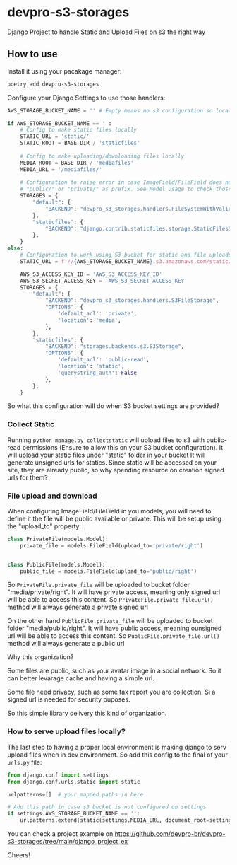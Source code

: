 # devpro-s3-storages
Django Project to handle Static and Upload Files on s3 the right way

## How to use

Install it using your pacakage manager:

```bash
poetry add devpro-s3-storages
```

Configure your Django Settings to use those handlers:

```python
AWS_STORAGE_BUCKET_NAME = '' # Empty means no s3 configuration so local filesystem will be used. Suitable for dev env 

if AWS_STORAGE_BUCKET_NAME == '':
    # Config to make static files locally
    STATIC_URL = 'static/'
    STATIC_ROOT = BASE_DIR / 'staticfiles'
    
    # Config to make uploading/downloading files locally
    MEDIA_ROOT = BASE_DIR / 'mediafiles'
    MEDIA_URL = '/mediafiles/'
    
    # Configuration to raise error in case ImageField/FileField does not define the property "upload_to" having 
    # "public/" or "private/" as prefix. See Model Usage to check those options
    STORAGES = {
        "default": {
            "BACKEND": "devpro_s3_storages.handlers.FileSystemWithValidationStorage",
        },
        "staticfiles": {
            "BACKEND": "django.contrib.staticfiles.storage.StaticFilesStorage",
        },
    }
else:
    # Configuration to work using S3 bucket for static and file uploads/downloads
    STATIC_URL = f'//{AWS_STORAGE_BUCKET_NAME}.s3.amazonaws.com/static/'

    AWS_S3_ACCESS_KEY_ID = 'AWS_S3_ACCESS_KEY_ID'
    AWS_S3_SECRET_ACCESS_KEY = 'AWS_S3_SECRET_ACCESS_KEY'
    STORAGES = {
        "default": {
            "BACKEND": "devpro_s3_storages.handlers.S3FileStorage",
            "OPTIONS": {
                'default_acl': 'private',
                'location': 'media',
            },
        },
        "staticfiles": {
            "BACKEND": "storages.backends.s3.S3Storage",
            "OPTIONS": {
                'default_acl': 'public-read',
                'location': 'static',
                'querystring_auth': False
            },
        },
    }

```

So what this configuration will do when S3 bucket settings are provided?

### Collect Static

Running `python manage.py collectstatic` will upload files to s3 with public-read permissions (Ensure to allow this on your S3 bucket configuration).
It will upload your static files under "static" folder in your bucket
It will generate unsigned urls for statics. Since static will be accessed on your site, they are already public, so why spending resource on  creation signed urls for them?

### File upload and download

When configuring ImageField/FileField in you models, you will need to define it the file will be public available or private.
This will be setup using the "upload_to" property:

```python
class PrivateFile(models.Model):
    private_file = models.FileField(upload_to='private/right')


class PublicFile(models.Model):
    public_file = models.FileField(upload_to='public/right')
```

So `PrivateFile.private_file` will be uploaded to bucket folder "media/private/right". 
It will have private access, meaning only signed url will be able to access this content.
So `PrivateFile.private_file.url()` method will always generate a private signed url

On the other hand `PublicFile.private_file` will be uploaded to bucket folder "media/public/right". 
It will have public access, meaning ounsigned url will be able to access this content.
So `PublicFile.private_file.url()` method will always generate a public url

Why this organization?

Some files are public, such as your avatar image in a social network. So it can better levarage cache and having a simple url.

Some file need privacy, such as some tax report you are collection. Si a signed url is needed for security puposes.

So this simple library delivery this kind of organization.

### How to serve upload files locally?

The last step to having a proper local environment is making django to serv upload files when in dev environment.
So add this config to the final of your `urls.py` file:

```python
from django.conf import settings
from django.conf.urls.static import static

urlpatterns=[]  # your mapped paths in here

# Add this path in case s3 bucket is not configured on settings
if settings.AWS_STORAGE_BUCKET_NAME == '':
    urlpatterns.extend(static(settings.MEDIA_URL, document_root=settings.MEDIA_ROOT))
```

You can check a project example on  https://github.com/devpro-br/devpro-s3-storages/tree/main/django_project_ex

Cheers!